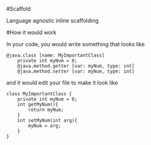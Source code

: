 #Scaffold

Language agnostic inline scaffolding

#How it would work

In your code, you would write something that looks like
```
@java.class [name: MyImportantClass]
	private int myNum = 0;
	@java.method.getter [var: myNum, type: int]
	@java.method.setter [var: myNum, type: int]
```

and it would edit your file to make it look like

```
class MyImportantClass {
	private int myNum = 0;
	int getMyNum(){
		return myNum;
	}
	int setMyNum(int arg){
		myNum = arg;
	}
}
```
